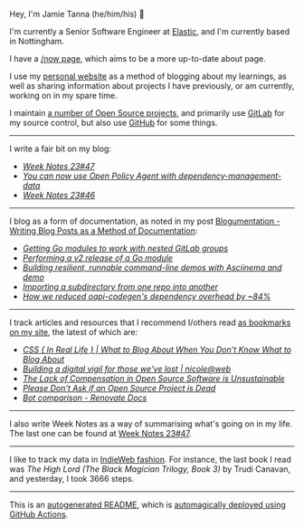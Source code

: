 Hey, I'm Jamie
Tanna (he/him/his) 👋

I'm currently a Senior Software Engineer at [Elastic](https://elastic.co/), and I'm currently based in Nottingham.

I have a [/now page](https://www.jvt.me/now/?utm_campaign=github-jamietanna), which aims to be a more up-to-date about page.

I use my [personal website](https://www.jvt.me/?utm_campaign=github-jamietanna) as a method of blogging about my learnings, as well as sharing information about projects I have previously, or am currently, working on in my spare time.

I maintain [a number of Open Source projects](https://www.jvt.me/open-source/?utm_campaign=github-jamietanna), and primarily use [GitLab](https://gitlab.com/jamietanna) for my source control, but also use [GitHub](https://github.com/jamietanna) for some things.

---

I write a fair bit on my blog:


- [_Week Notes 23#47_](https://www.jvt.me/week-notes/2023/47/?utm_campaign=github-jamietanna)
- [_You can now use Open Policy Agent with dependency-management-data_](https://www.jvt.me/posts/2023/11/24/dmd-opa/?utm_campaign=github-jamietanna)
- [_Week Notes 23#46_](https://www.jvt.me/week-notes/2023/46/?utm_campaign=github-jamietanna)

---

I blog as a form of documentation, as noted in my post [Blogumentation - Writing Blog Posts as a Method of Documentation](https://www.jvt.me/posts/2017/06/25/blogumentation/?utm_campaign=github-jamietanna):


- [_Getting Go modules to work with nested GitLab groups_](https://www.jvt.me/posts/2023/10/28/private-gitlab-subgroup-go/?utm_campaign=github-jamietanna)
- [_Performing a v2 release of a Go module_](https://www.jvt.me/posts/2023/10/28/go-module-v2/?utm_campaign=github-jamietanna)
- [_Building resilient, runnable command-line demos with Asciinema and demo_](https://www.jvt.me/posts/2023/10/23/asciinema-executable-demos/?utm_campaign=github-jamietanna)
- [_Importing a subdirectory from one repo into another_](https://www.jvt.me/posts/2023/10/23/import-subtree-git-repo/?utm_campaign=github-jamietanna)
- [_How we reduced oapi-codegen's dependency overhead by ~84%_](https://www.jvt.me/posts/2023/10/23/oapi-codegen-v2-decrease/?utm_campaign=github-jamietanna)

---

I track articles and resources that I recommend I/others read [as bookmarks on my site](https://www.jvt.me/kind/bookmarks/?utm_campaign=github-jamietanna), the latest of which are:


- [_CSS { In Real Life } | What to Blog About When You Don’t Know What to Blog About_](https://css-irl.info/what-to-blog-about-when-you-dont-know-what-to-blog-about/?utm_campaign=github-jamietanna)
- [_Building a digital vigil for those we've lost | nicole@web_](https://ntietz.com/blog/digital-vigil-for-tdor/?utm_campaign=github-jamietanna)
- [_The Lack of Compensation in Open Source Software is Unsustainable_](https://trstringer.com/oss-compensation-broken/?utm_campaign=github-jamietanna)
- [_Please Don't Ask if an Open Source Project is Dead_](https://minimaxir.com/2023/11/open-source-dead-github/?utm_campaign=github-jamietanna)
- [_Bot comparison - Renovate Docs_](https://docs.renovatebot.com/bot-comparison/?utm_campaign=github-jamietanna)

---

I also write Week Notes as a way of summarising what's going on in my life. The last one can be found at [Week Notes 23#47](https://www.jvt.me/week-notes/2023/47/?utm_campaign=github-jamietanna).

---

I like to track my data in [IndieWeb fashion](https://indieweb.org/why). For instance, the last book I read was _The High Lord (The Black Magician Trilogy, Book 3)_ by Trudi Canavan, and yesterday, I took 3666 steps.

---
This is an [autogenerated README](https://www.jvt.me/posts/2022/01/12/autogenerated-profile-readme/?utm_campaign=github-jamietanna), which is [automagically deployed using GitHub Actions](https://github.com/jamietanna/jamietanna/blob/main/.github/workflows/rebuild.yml).
